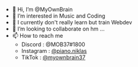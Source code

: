 - 👋 Hi, I’m @MyOwnBrain
- 👀 I’m interested in Music and Coding
- 🌱 I currently don't really learn but train Webdev
- 💞️ I’m looking to collaborate on hm ...
- 📫 How to reach me
  - Discord : @MOB37#1800
  - Instagram : [@piano.niklas](https://www.instagram.com/piano.niklas/)
  - TikTok : [@myownbrain37](https://www.tiktok.com/@myownbrain37)

<!---
MyOwnBrain/MyOwnBrain is a ✨ special ✨ repository because its `README.md` (this file) appears on your GitHub profile.
You can click the Preview link to take a look at your changes.
--->
